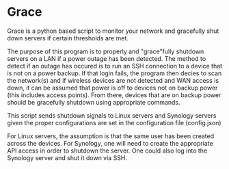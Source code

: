 # Grace
Grace is a python based script to monitor your network and gracefully shut down servers if certain thresholds are met.

The purpose of this program is to properly and "grace"fully shutdown servers on a LAN if a power outage
has been detected. The method to detect if an outage has occured is to run an SSH connection to a device 
that is not on a power backup. If that login fails, the program then decies to scan the network(s) and if
wireless devices are not detected and WAN access is down, it can be assumed that power is off to devices
not on backup power (this includes access points). From there, devices that are on backup power should be
gracefully shutdown using appropriate commands. 

This script sends shutdown signals to Linux servers and Synology servers given the proper configurations are
set in the configuration file (config.json)

For Linux servers, the assumption is that the same user has been created across the devices. For Synology,
one will need to create the appropriate API access in order to shutdown the server. One could also log into the
Synology server and shut it down via SSH.
